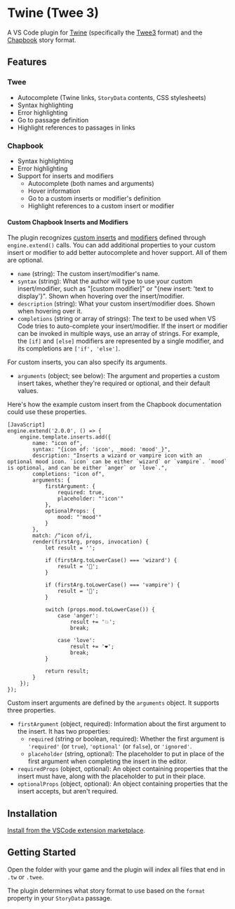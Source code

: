 # Twine (Twee 3)

A VS Code plugin for [Twine] (specifically the [Twee3] format) and the [Chapbook] story format.

## Features

### Twee

-   Autocomplete (Twine links, `StoryData` contents, CSS stylesheets)
-   Syntax highlighting
-   Error highlighting
-   Go to passage definition
-   Highlight references to passages in links

### Chapbook

-   Syntax highlighting
-   Error highlighting
-   Support for inserts and modifiers
    -   Autocomplete (both names and arguments)
    -   Hover information
    -   Go to a custom inserts or modifier's definition
    -   Highlight references to a custom insert or modifier

#### Custom Chapbook Inserts and Modifiers

The plugin recognizes [custom inserts] and [modifiers][custom modifiers] defined through `engine.extend()` calls. You can add additional properties to your custom insert or modifier to add better autocomplete and hover support. All of them are optional.

-   `name` (string): The custom insert/modifier's name.
-   `syntax` (string): What the author will type to use your custom insert/modifier, such as "[custom modifier]" or "{new insert: 'text to display'}". Shown when hovering over the insert/modifier.
-   `description` (string): What your custom insert/modifier does. Shown when hovering over it.
-   `completions` (string or array of strings): The text to be used when VS Code tries to auto-complete your insert/modifier. If the insert or modifier can be invoked in multiple ways, use an array of strings. For example, the `[if]` and `[else]` modifiers are represented by a single modifier, and its completions are `['if', 'else']`.

For custom inserts, you can also specify its arguments.

-   `arguments` (object; see below): The argument and properties a custom insert takes, whether they're required or optional, and their default values.

Here's how the example custom insert from the Chapbook documentation could use these properties.

```
[JavaScript]
engine.extend('2.0.0', () => {
    engine.template.inserts.add({
        name: "icon of",
        syntax: "{icon of: 'icon', _mood: 'mood'_}",
        description: "Inserts a wizard or vampire icon with an optional mood icon. `icon` can be either `wizard` or `vampire`. `mood` is optional, and can be either `anger` or `love`.",
        completions: "icon of",
        arguments: {
            firstArgument: {
                required: true,
                placeholder: "'icon'"
            },
            optionalProps: {
                mood: "'mood'"
            }
        },
        match: /^icon of/i,
        render(firstArg, props, invocation) {
            let result = '';

            if (firstArg.toLowerCase() === 'wizard') {
                result = '🧙';
            }

            if (firstArg.toLowerCase() === 'vampire') {
                result = '🧛';
            }

            switch (props.mood.toLowerCase()) {
                case 'anger':
                    result += '💥';
                    break;

                case 'love':
                    result += '❤️';
                    break;
            }

            return result;
        }
    });
});
```

Custom insert arguments are defined by the `arguments` object. It supports three properties.

-   `firstArgument` (object, required): Information about the first argument to the insert. It has two properties:
    -   `required` (string or boolean, required): Whether the first argument is `'required'` (or `true`), `'optional'` (or `false`), or `'ignored'`.
    -   `placeholder` (string, optional): The placeholder to put in place of the first argument when completing the insert in the editor.
-   `requiredProps` (object, optional): An object containing properties that the insert must have, along with the placeholder to put in their place.
-   `optionalProps` (object, optional): An object containing properties that the insert accepts, but aren't required.

## Installation

[Install from the VSCode extension marketplace][marketplace].

## Getting Started

Open the folder with your game and the plugin will index all files that end in `.tw` or `.twee`.

The plugin determines what story format to use based on the `format` property in your `StoryData` passage.

[Chapbook]: https://klembot.github.io/chapbook/
[custom inserts]: https://klembot.github.io/chapbook/guide/advanced/adding-custom-inserts.html
[custom modifiers]: https://klembot.github.io/chapbook/guide/advanced/adding-custom-modifiers.html
[marketplace]: https://marketplace.visualstudio.com/
[Twee3]: https://github.com/iftechfoundation/twine-specs/blob/master/twee-3-specification.md
[Twine]: https://twinery.org/
